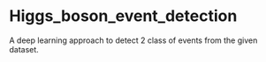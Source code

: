 # Higgs_boson_event_detection
A deep learning approach to detect 2 class of events from the given dataset.
